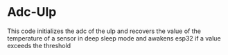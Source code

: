 # Adc-Ulp
This code initializes the adc of the ulp and recovers the value of the temperature of a sensor in deep sleep mode and awakens esp32 if a value exceeds the threshold

